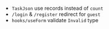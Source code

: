 - `TaskJson` use records instead of `count`
- `/login` & `/register` redirect for `guest`
- `hooks/useForm` validate `Invalid` type
